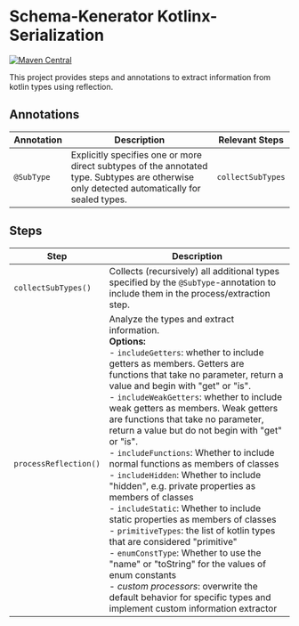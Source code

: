 # Schema-Kenerator Kotlinx-Serialization

[![Maven Central](https://maven-badges.herokuapp.com/maven-central/io.github.smiley4/schema-kenerator-serialization/badge.svg)](https://maven-badges.herokuapp.com/maven-central/io.github.smiley4/schema-kenerator-serialization)

This project provides steps and annotations to extract information from kotlin types using reflection.

## Annotations

| Annotation | Description                                                                                                                                  | Relevant Steps    |
|------------|----------------------------------------------------------------------------------------------------------------------------------------------|-------------------|
| `@SubType` | Explicitly specifies one or more direct subtypes of the annotated type. Subtypes are otherwise only detected automatically for sealed types. | `collectSubTypes` |

## Steps

| Step                  | Description                                                                                                                                                                                                                                                                                                                                                                                                                                                                                                                                                                                                                                                                                                                                                                                                                                                                                                                                                                                    |
|-----------------------|------------------------------------------------------------------------------------------------------------------------------------------------------------------------------------------------------------------------------------------------------------------------------------------------------------------------------------------------------------------------------------------------------------------------------------------------------------------------------------------------------------------------------------------------------------------------------------------------------------------------------------------------------------------------------------------------------------------------------------------------------------------------------------------------------------------------------------------------------------------------------------------------------------------------------------------------------------------------------------------------|
| `collectSubTypes()`   | Collects (recursively) all additional types specified by the `@SubType`-annotation to include them in the process/extraction step.                                                                                                                                                                                                                                                                                                                                                                                                                                                                                                                                                                                                                                                                                                                                                                                                                                                             |
| `processReflection()` | Analyze the types and extract information.<br/>**Options:** <br/> - `includeGetters`: whether to include getters as members. Getters are functions that take no parameter, return a value and begin with "get" or "is".<br/> - `includeWeakGetters`: whether to include weak getters as members. Weak getters are functions that take no parameter, return a value but do not begin with "get" or "is".<br/> - `includeFunctions`: Whether to include normal functions as members of classes<br/> - `includeHidden`: Whether to include "hidden", e.g. private properties as members of classes<br/> - `includeStatic`: Whether to include static properties as members of classes<br/> - `primitiveTypes`: the list of kotlin types that are considered "primitive"<br/> - `enumConstType`: Whether to use the "name" or "toString" for the values of enum constants<br/> - *custom processors*: overwrite the default behavior for specific types and implement custom information extractor |

